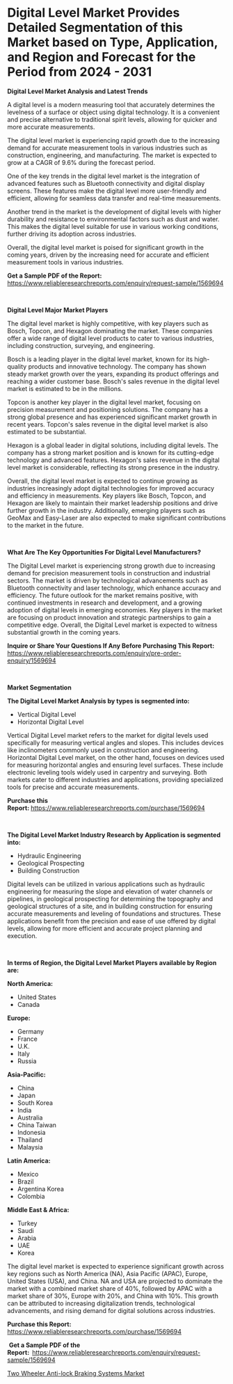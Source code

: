 <p><h1>Digital Level Market Provides Detailed Segmentation of this Market based on Type, Application, and Region and Forecast for the Period from 2024 - 2031</h1></p><p><strong>Digital Level Market Analysis and Latest Trends</strong></p>
<p><p>A digital level is a modern measuring tool that accurately determines the levelness of a surface or object using digital technology. It is a convenient and precise alternative to traditional spirit levels, allowing for quicker and more accurate measurements.</p><p>The digital level market is experiencing rapid growth due to the increasing demand for accurate measurement tools in various industries such as construction, engineering, and manufacturing. The market is expected to grow at a CAGR of 9.6% during the forecast period.</p><p>One of the key trends in the digital level market is the integration of advanced features such as Bluetooth connectivity and digital display screens. These features make the digital level more user-friendly and efficient, allowing for seamless data transfer and real-time measurements.</p><p>Another trend in the market is the development of digital levels with higher durability and resistance to environmental factors such as dust and water. This makes the digital level suitable for use in various working conditions, further driving its adoption across industries.</p><p>Overall, the digital level market is poised for significant growth in the coming years, driven by the increasing need for accurate and efficient measurement tools in various industries.</p></p>
<p><strong>Get a Sample PDF of the Report:&nbsp;</strong> <a href="https://www.reliableresearchreports.com/enquiry/request-sample/1569694">https://www.reliableresearchreports.com/enquiry/request-sample/1569694</a></p>
<p>&nbsp;</p>
<p><strong>Digital Level Major Market Players</strong></p>
<p><p>The digital level market is highly competitive, with key players such as Bosch, Topcon, and Hexagon dominating the market. These companies offer a wide range of digital level products to cater to various industries, including construction, surveying, and engineering.</p><p>Bosch is a leading player in the digital level market, known for its high-quality products and innovative technology. The company has shown steady market growth over the years, expanding its product offerings and reaching a wider customer base. Bosch's sales revenue in the digital level market is estimated to be in the millions.</p><p>Topcon is another key player in the digital level market, focusing on precision measurement and positioning solutions. The company has a strong global presence and has experienced significant market growth in recent years. Topcon's sales revenue in the digital level market is also estimated to be substantial.</p><p>Hexagon is a global leader in digital solutions, including digital levels. The company has a strong market position and is known for its cutting-edge technology and advanced features. Hexagon's sales revenue in the digital level market is considerable, reflecting its strong presence in the industry.</p><p>Overall, the digital level market is expected to continue growing as industries increasingly adopt digital technologies for improved accuracy and efficiency in measurements. Key players like Bosch, Topcon, and Hexagon are likely to maintain their market leadership positions and drive further growth in the industry. Additionally, emerging players such as GeoMax and Easy-Laser are also expected to make significant contributions to the market in the future.</p></p>
<p>&nbsp;</p>
<p><strong>What Are The Key Opportunities For Digital Level Manufacturers?</strong></p>
<p><p>The Digital Level market is experiencing strong growth due to increasing demand for precision measurement tools in construction and industrial sectors. The market is driven by technological advancements such as Bluetooth connectivity and laser technology, which enhance accuracy and efficiency. The future outlook for the market remains positive, with continued investments in research and development, and a growing adoption of digital levels in emerging economies. Key players in the market are focusing on product innovation and strategic partnerships to gain a competitive edge. Overall, the Digital Level market is expected to witness substantial growth in the coming years.</p></p>
<p><strong>Inquire or Share Your Questions If Any Before Purchasing This Report:</strong> <a href="https://www.reliableresearchreports.com/enquiry/pre-order-enquiry/1569694">https://www.reliableresearchreports.com/enquiry/pre-order-enquiry/1569694</a></p>
<p>&nbsp;</p>
<p><strong>Market Segmentation</strong></p>
<p><strong>The Digital Level Market Analysis by types is segmented into:</strong></p>
<p><ul><li>Vertical Digital Level</li><li>Horizontal Digital Level</li></ul></p>
<p><p>Vertical Digital Level market refers to the market for digital levels used specifically for measuring vertical angles and slopes. This includes devices like inclinometers commonly used in construction and engineering. Horizontal Digital Level market, on the other hand, focuses on devices used for measuring horizontal angles and ensuring level surfaces. These include electronic leveling tools widely used in carpentry and surveying. Both markets cater to different industries and applications, providing specialized tools for precise and accurate measurements.</p></p>
<p><strong>Purchase this Report:&nbsp;</strong><a href="https://www.reliableresearchreports.com/purchase/1569694">https://www.reliableresearchreports.com/purchase/1569694</a></p>
<p>&nbsp;</p>
<p><strong>The Digital Level Market Industry Research by Application is segmented into:</strong></p>
<p><ul><li>Hydraulic Engineering</li><li>Geological Prospecting</li><li>Building Construction</li></ul></p>
<p><p>Digital levels can be utilized in various applications such as hydraulic engineering for measuring the slope and elevation of water channels or pipelines, in geological prospecting for determining the topography and geological structures of a site, and in building construction for ensuring accurate measurements and leveling of foundations and structures. These applications benefit from the precision and ease of use offered by digital levels, allowing for more efficient and accurate project planning and execution.</p></p>
<p>&nbsp;</p>
<p><strong>In terms of Region, the Digital Level Market Players available by Region are:</strong></p>
<p>
    <p> <strong> North America: </strong>
        <ul>
            <li>United States</li>
            <li>Canada</li>
        </ul>
        </p> 
    <p> <strong> Europe: </strong>
        <ul>
            <li>Germany</li>
            <li>France</li>
            <li>U.K.</li>
            <li>Italy</li>
            <li>Russia</li>
        </ul>
        </p> 
    <p> <strong> Asia-Pacific: </strong>
        <ul>
            <li>China</li>
            <li>Japan</li>
            <li>South Korea</li>
            <li>India</li>
            <li>Australia</li>
            <li>China Taiwan</li>
            <li>Indonesia</li>
            <li>Thailand</li>
            <li>Malaysia</li>
        </ul>
        </p> 
    <p> <strong> Latin America: </strong>
        <ul>
            <li>Mexico</li>
            <li>Brazil</li>
            <li>Argentina Korea</li>
            <li>Colombia</li>
        </ul>
        </p> 
    <p> <strong> Middle East & Africa: </strong>
        <ul>
            <li>Turkey</li>
            <li>Saudi</li>
            <li>Arabia</li>
            <li>UAE</li>
            <li>Korea</li>
        </ul>
    </p>
    </p>
<p><p>The digital level market is expected to experience significant growth across key regions such as North America (NA), Asia Pacific (APAC), Europe, United States (USA), and China. NA and USA are projected to dominate the market with a combined market share of 40%, followed by APAC with a market share of 30%, Europe with 20%, and China with 10%. This growth can be attributed to increasing digitalization trends, technological advancements, and rising demand for digital solutions across industries.</p></p>
<p><strong>Purchase this Report: </strong><a href="https://www.reliableresearchreports.com/purchase/1569694">https://www.reliableresearchreports.com/purchase/1569694</a></p>
<p>&nbsp;<strong>Get a Sample PDF of the Report:&nbsp;&nbsp;</strong><a href="https://www.reliableresearchreports.com/enquiry/request-sample/1569694">https://www.reliableresearchreports.com/enquiry/request-sample/1569694</a></p>
<p><strong></strong></p>
<p><p><a href="https://github.com/brenzgnarento/Market-Research-Report-List-1/blob/main/two-wheeler-anti-lock-braking-systems-market.md">Two Wheeler Anti-lock Braking Systems Market</a></p></p>